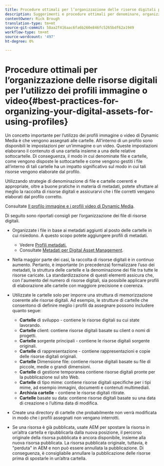 ```yaml
---
title: Procedure ottimali per l’organizzazione delle risorse digitali per l’utilizzo dei profili immagine o video di Dynamic Media
description: Suggerimenti e procedure ottimali per denominare, organizzare e gestire i file di risorse video e immagini Dynamic Media.
contentOwner: Rick Brough
translation-type: tm+mt
source-git-commit: 58aa2f416aac6fa6b260e846fc5265bdf62a1949
workflow-type: tm+mt
source-wordcount: '497'
ht-degree: 0%

---
```



# Procedure ottimali per l’organizzazione delle risorse digitali per l’utilizzo dei profili immagine o video{#best-practices-for-organizing-your-digital-assets-for-using-profiles}

Un concetto importante per l’utilizzo dei profili immagine o video di Dynamic Media è che vengono assegnati alle cartelle. All’interno di un profilo sono disponibili le impostazioni per un’immagine o un video. Queste impostazioni elaborano il contenuto di una cartella insieme a una delle relative sottocartelle. Di conseguenza, il modo in cui denominate file e cartelle, come vengono disposte le sottocartelle e come vengono gestiti i file all’interno di tali cartelle ha un impatto significativo sul modo in cui tali risorse vengono elaborate dal profilo.

Utilizzando strategie di denominazione di file e cartelle coerenti e appropriate, oltre a buone pratiche in materia di metadati, potete sfruttare al meglio la raccolta di risorse digitali e assicurarvi che i file corretti vengano elaborati dal profilo corretto.

Consultate [Il profilo immagine e i profili video di Dynamic Media](about-image-video-profiles.md).

Di seguito sono riportati consigli per l’organizzazione dei file di risorse digitali.

* Organizzate i file in base ai metadati aggiunti al posto delle cartelle in cui risiedono. A questo scopo potete aggiungere profili di metadati.

   * Vedere [Profili metadati.](/help/assets/metadata-profiles.md)
   * Consultate [Metadati per Digital Asset Management](/help/assets/manage-metadata.md).

* Nella maggior parte dei casi, la raccolta di risorse digitali è in continuo aumento. Pertanto, è importante (in precedenza) formalizzare l’uso dei metadati, la struttura delle cartelle e la denominazione dei file tra tutte le risorse caricate. La standardizzazione di questi elementi assicura che, con l&#39;aumento del numero di risorse digitali, sia possibile applicare profili di elaborazione alle cartelle con maggiore precisione e coerenza.
* Utilizzate le cartelle solo per imporre una struttura di memorizzazione coerente alle risorse digitali. Ad esempio, le strutture di cartelle che consentono di definire meglio i profili da assegnare possono includere quanto segue:

   * **Cartelle**  di sviluppo - contiene le risorse digitali su cui state lavorando.
   * **Cartelle**  client: contiene risorse digitali basate su client o nomi di progetti.
   * **Cartelle**  sorgente principali - contiene le risorse digitali sorgente originali.
   * **Cartelle**  di rappresentazione - contiene rappresentazioni e copie delle risorse digitali originali.
   * **Cartelle**  Dimensione file: contiene risorse digitali basate su file di piccole, medie o grandi dimensioni.
   * **Cartelle**  di gestione temporanea contiene risorse digitali pronte per la pubblicazione sul sito Web.
   * **Cartelle**  di tipo mime: contiene risorse digitali specifiche per i tipi mime, ad esempio immagini, documenti e contenuti multimediali.
   * **Archivia cartelle**  - contiene le risorse digitali ritirate.
   * **Cartelle**  basate su data: contiene risorse digitali basate su una data di creazione o l’ultima data di modifica.

* Create una directory di cartelle che probabilmente non verrà modificata in modo che i profili assegnati non vengano interrotti.
* Se una risorsa è già pubblicata, usate AEM per spostare la risorsa in un’altra cartella e ripubblicarla dalla nuova posizione, il percorso originale della risorsa pubblicata è ancora disponibile, insieme alla nuova risorsa pubblicata. La risorsa pubblicata originale, tuttavia, è &quot;perduta&quot; in AEM e non può essere annullata la pubblicazione. Di conseguenza, è consigliabile annullare la pubblicazione delle risorse prima di spostarle in un’altra cartella.

